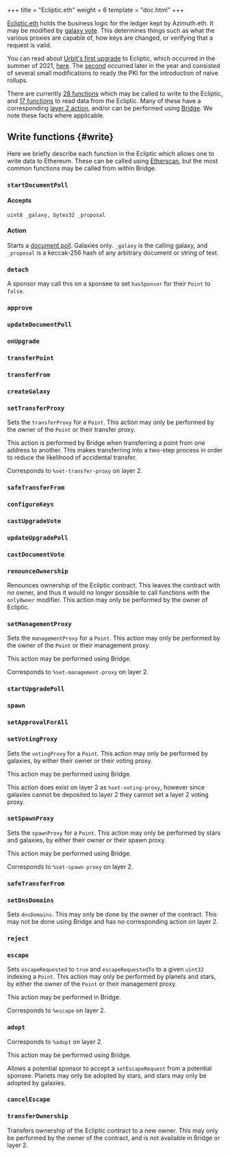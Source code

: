 +++
title = "Ecliptic.eth"
weight = 6
template = "doc.html"
+++

[Ecliptic.eth](https://etherscan.io/address/ecliptic.eth) holds the business
logic for the ledger kept by Azimuth.eth. It may be modified by [galaxy
vote](/docs/glossary/upgrade). This determines things such as what the various
proxies are capable of, how keys are changed, or verifying that a request is
valid.

You can read about [Urbit's first
upgrade](https://github.com/urbit/azimuth/pull/35) to Ecliptic, which occurred
in the summer of 2021, [here](https://urbit.org/blog/first-contract). The
[second](https://github.com/urbit/azimuth/pull/43) occurred later in the year
and consisted of several small modifications to ready the PKI for the
introduction of naive rollups.

There are currently [28 functions](#write) which may be called to write to
the Ecliptic, and [17 functions](#read) to read data from the Ecliptic. Many of these
have a corresponding [layer 2 action](/docs/azimuth/l2-actions), and/or can be
performed using [Bridge](/using/id/using-bridge). We note these facts where applicable.

## Write functions {#write}

Here we briefly describe each function in the Ecliptic which allows one to write
data to Ethereum. These can be called using
[Etherscan](https://etherscan.io/address/ecliptic.eth#writeContract), but
the most common functions may be called from within Bridge.

### `startDocumentPoll`

#### Accepts

`uint8 _galaxy, bytes32 _proposal`

#### Action

Starts a [document poll](/docs/glossary/docvote). Galaxies only. `_galaxy` is
the calling galaxy, and `_proposal` is a keccak-256 hash of any arbitrary
document or string of text.

### `detach`

A sponsor may call this on a sponsee to set `hasSponsor` for their `Point` to
`false`.


### `approve`

### `updateDocumentPoll`

### `onUpgrade`

### `transferPoint`

### `transferFrom`

### `createGalaxy`

### `setTransferProxy`

Sets the `transferProxy` for a `Point`. This action may only be performed by the
owner of the `Point` or their transfer proxy.

This action is performed by Bridge when transferring a point from one address to
another. This makes transferring into a two-step process in order to reduce the
likelihood of accidental transfer. 

Corresponds to `%set-transfer-proxy` on layer 2.

### `safeTransferFrom`

### `configureKeys`

### `castUpgradeVote`

### `updateUpgradePoll`

### `castDocumentVote`

### `renounceOwnership`

Renounces ownership of the Ecliptic contract. This leaves the contract with no
owner, and thus it would no longer possible to call functions with the
`onlyOwner` modifier. This action may only be performed by the owner of
Ecliptic.

### `setManagementProxy`

Sets the `managementProxy` for a `Point`. This action may only be performed by the
owner of the `Point` or their management proxy.

This action may be performed using Bridge.

Corresponds to `%set-management-proxy` on layer 2.

### `startUpgradePoll`

### `spawn`

### `setApprovalForAll`

### `setVotingProxy`

Sets the `votingProxy` for a `Point`. This action may only be performed by
galaxies, by either their owner or their voting proxy.

This action may be performed using Bridge.

This action does exist on layer 2 as `%set-voting-proxy`, however since galaxies
cannot be deposited to layer 2 they cannot set a layer 2 voting proxy.

### `setSpawnProxy`

Sets the `spawnProxy` for a `Point`. This action may only be performed by stars and
galaxies, by either their owner or their spawn proxy.

This action may be performed using Bridge.

Corresponds to `%set-spawn-proxy` on layer 2.

### `safeTransferFrom`

### `setDnsDomains`

Sets `dnsDomains`. This may only be done by the owner of the contract. This may
not be done using Bridge and has no corresponding action on layer 2.

### `reject`

### `escape`

Sets `escapeRequested` to `true` and `escapeRequestedTo` to a given `uint32`
indexing a `Point`. This action may only be performed by planets and stars, by
either the owner of the `Point` or their management proxy.

This action may be performed in Bridge.

Corresponds to `%escape` on layer 2.

### `adopt`

Corresponds to `%adopt` on layer 2. 

This action may be performed using Bridge.

Allows a potential sponsor to accept a `setEscapeRequest` from a potential
sponsee. Planets may only be adopted by stars, and stars may only be adopted by
galaxies.

### `cancelEscape`

### `transferOwnership`

Transfers ownership of the Ecliptic contract to a new owner. This may only be
performed by the owner of the contract, and is not available in Bridge or layer 2.



